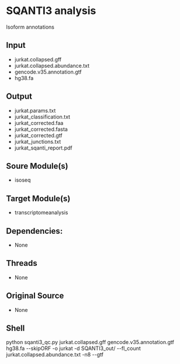 # SQANTI3 analysis
Isoform annotations

## Input
- jurkat.collapsed.gff
- jurkat.collapsed.abundance.txt
- gencode.v35.annotation.gtf
- hg38.fa

## Output
- jurkat.params.txt
- jurkat_classification.txt
- jurkat_corrected.faa
- jurkat_corrected.fasta
- jurkat_corrected.gtf
- jurkat_junctions.txt
- jurkat_sqanti_report.pdf

## Soure Module(s)
- isoseq

## Target Module(s)
- transcriptomeanalysis

## Dependencies: 
- None

## Threads
- None

## Original Source
- None

## Shell
python sqanti3_qc.py jurkat.collapsed.gff gencode.v35.annotation.gtf hg38.fa --skipORF -o jurkat -d SQANTI3_out/ --fl_count jurkat.collapsed.abundance.txt -n8 --gtf
